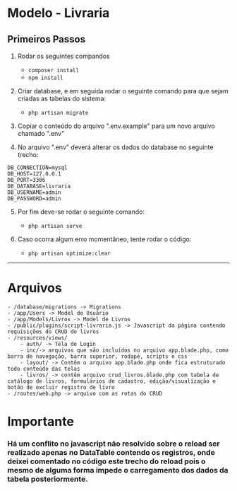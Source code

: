# Modelo - Livraria

## Primeiros Passos

1. Rodar os seguintes compandos
    - ```composer install```
    - ```npm install```
2. Criar database, e em seguida rodar o seguinte comando para que sejam criadas as tabelas do sistema:
    - ```php artisan migrate```

3. Copiar o conteúdo do arquivo ".env.example" para um novo arquivo chamado ".env"

4. No arquivo ".env" deverá alterar os dados do database no seguinte trecho:
```
DB_CONNECTION=mysql
DB_HOST=127.0.0.1
DB_PORT=3306
DB_DATABASE=livraria
DB_USERNAME=admin
DB_PASSWORD=admin
```

5. Por fim deve-se rodar o seguinte comando:
    - ```php artisan serve```

6. Caso ocorra algum erro momentâneo, tente rodar o código:
    - ```php artisan optimize:clear```
---

# Arquivos

    - /database/migrations -> Migrations
    - /app/Users -> Model de Usuário
    - /app/Models/Livros -> Model de Livros
    - /public/plugins/script-livraria.js -> Javascript da página contendo requisições do CRUD do livros
    - /resources/views/
        - auth/ -> Tela de Login
        - inc/-> arquivos que são incluídos no arquivo app.blade.php, como barra de navegação, barra superior, rodapé, scripts e css
        - layout/ -> Contêm o arquivo app.blade.php onde fica estruturado todo conteúdo das telas
        - livros/ -> contêm arquivo crud_livros.blade.php com tabela de catálogo de livros, formulários de cadastro, edição/visualização e botão de excluir registro de livro
    - /routes/web.php -> arquivo com as rotas do CRUD

# Importante

### Há um conflito no javascript não resolvido sobre o reload ser realizado apenas no DataTable contendo os registros, onde deixei comentado no código este trecho do reload pois o mesmo de alguma forma impede o carregamento dos dados da tabela posteriormente.
